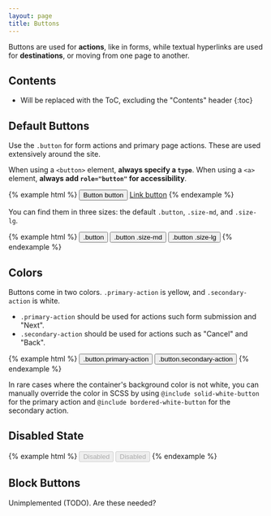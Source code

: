```yaml
---
layout: page
title: Buttons
---
```


Buttons are used for **actions**, like in forms, while textual hyperlinks are used for **destinations**, or moving from one page to another.

## Contents

* Will be replaced with the ToC, excluding the "Contents" header
{:toc}

## Default Buttons

Use the `.button` for form actions and primary page actions. These are used extensively around the site.

When using a `<button>` element, **always specify a `type`**. When using a `<a>` element, **always add `role="button"` for accessibility**.

{% example html %}
<button class="button primary-action" type="button">Button button</button>
<a class="button primary-action" href="#" role="button">Link button</a>
{% endexample %}

You can find them in three sizes: the default `.button`, `.size-md`, and  `.size-lg`.

{% example html %}
<button class="button primary-action" type="button">.button</button>
<button class="button primary-action size-md" type="button">.button .size-md</button>
<button class="button primary-action size-lg" type="button">.button .size-lg</button>
{% endexample %}

## Colors

Buttons come in two colors. `.primary-action` is yellow, and `.secondary-action` is white.

- `.primary-action` should be used for actions such form submission and "Next".
- `.secondary-action` should be used for actions such as "Cancel" and "Back".

{% example html %}
<button class="button primary-action" type="button">.button.primary-action</button>
<button class="button secondary-action" type="button">.button.secondary-action</button>
{% endexample %}

In rare cases where the container's background color is not white, you can manually override the color in SCSS by using `@include solid-white-button` for the primary action and `@include bordered-white-button` for the secondary action.

## Disabled State

{% example html %}
<button class="button primary-action" type="button" disabled>Disabled</button>
<button class="button secondary-action" type="button" disabled>Disabled</button>
{% endexample %}

## Block Buttons

Unimplemented (TODO). Are these needed?
